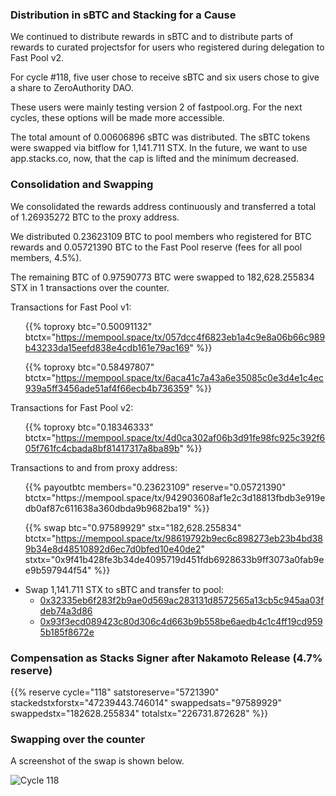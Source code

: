 ---
---

### Distribution in sBTC and Stacking for a Cause

We continued to distribute rewards in sBTC and to distribute parts of rewards to curated projectsfor for users who registered during delegation to Fast Pool v2.

For cycle #118, five user chose to receive sBTC and six users chose to give a share to ZeroAuthority DAO.

These users were mainly testing version 2 of fastpool.org. For the next cycles, these options will be made more accessible.

The total amount of 0.00606896 sBTC was distributed. The sBTC tokens were swapped via bitflow for 1,141.711 STX. In the future, we want to use app.stacks.co, now, that the cap is lifted and the minimum decreased.

### Consolidation and Swapping

We consolidated the rewards address continuously and transferred a total of 1.26935272 BTC to the proxy address.

We distributed 0.23623109 BTC to pool members who registered for BTC rewards and 0.05721390 BTC to the Fast Pool reserve (fees for all pool members, 4.5%).

The remaining BTC of 0.97590773 BTC were swapped to 182,628.255834 STX in 1 transactions over the counter.

Transactions for Fast Pool v1:

<ul>

{{% toproxy btc="0.50091132"
  btctx="https://mempool.space/tx/057dcc4f6823eb1a4c9e8a06b66c989b43233da15eefd838e4cdb161e79ac169" %}}

{{% toproxy btc="0.58497807"
  btctx="https://mempool.space/tx/6aca41c7a43a6e35085c0e3d4e1c4ec939a5ff3456ade51af4f66ecb4b736359" %}}

</ul>

Transactions for Fast Pool v2:

<ul>

{{% toproxy btc="0.18346333"
  btctx="https://mempool.space/tx/4d0ca302af06b3d91fe98fc925c392f605f761fc4cbada8bf81417317a8ba89b" %}}

</ul>
Transactions to and from proxy address:

<ul>
{{% payoutbtc members="0.23623109" reserve="0.05721390"
  btctx="https://mempool.space/tx/942903608af1e2c3d18813fbdb3e919edb0af87c611638a360dbda9b9682ba19" %}}
  
  {{% swap btc="0.97589929" stx="182,628.255834"
  btctx="https://mempool.space/tx/98619792b9ec6c898273eb23b4bd389b34e8d48510892d6ec7d0bfed10e40de2"
  stxtx="0x9f41b428fe3b34de4095719d451fdb6928633b9ff3073a0fab9ee9b597944f54" %}}

<li>
  Swap 1,141.711 STX to sBTC and transfer to pool:
  <ul>
    <li>
      <a
        target="_blank"
        rel="noopener noreferrer nofollow"
        href="https://explorer.hiro.so/txid/0x32335eb6f283f2b9ae0d569ac283131d8572565a13cb5c945aa03fdeb74a3d86?chain=mainnet"
        >0x32335eb6f283f2b9ae0d569ac283131d8572565a13cb5c945aa03fdeb74a3d86</a
      >
    </li>
    <li>
      <a
        target="_blank"
        rel="noopener noreferrer nofollow"
        href="https://explorer.hiro.so/txid/0x93f3ecd089423c80d306c4d663b9b558be6aedb4c1c4ff19cd9595b185f8672e?chain=mainnet"
        >0x93f3ecd089423c80d306c4d663b9b558be6aedb4c1c4ff19cd9595b185f8672e</a
      >
    </li>
  </ul>
</li>
</ul>

### Compensation as Stacks Signer after Nakamoto Release (4.7% reserve)

{{% reserve cycle="118" satstoreserve="5721390"
stackedstxforstx="47239443.746014" swappedsats="97589929"
swappedstx="182628.255834" totalstx="226731.872628" %}}

### Swapping over the counter

A screenshot of the swap is shown below.

![Cycle 118](/img/cycles/118-otc.jpg)
